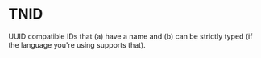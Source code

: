 # TNID

UUID compatible IDs that (a) have a name and (b) can be strictly typed (if the
language you're using supports that).
